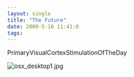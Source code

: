 ```yaml
---
layout: single
title: "The Future"
date: 2000-5-16 11:41:0
tags: 
---
```



PrimaryVisualCortexStimulationOfTheDay



![osx_desktop1.jpg][1]








   [1]: http://1.bp.blogspot.com/-XZ9kdqfQzAY/Tn0P7lRsYdI/AAAAAAAAAL0/QtHedpvfSXo/s320/osx_desktop1.jpg
